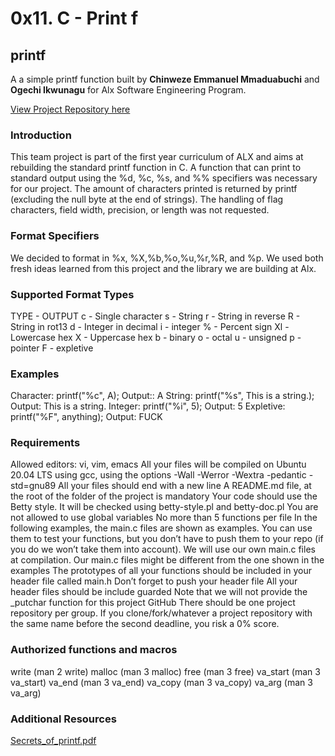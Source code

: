 # 0x11. C - Print f

## printf

A a simple printf function built by **Chinweze Emmanuel Mmaduabuchi** and **Ogechi Ikwunagu** for Alx Software Engineering Program.

[View Project Repository here](https://github.com/emmareal/printf)

### Introduction

This team project is part of the first year curriculum of ALX and aims at rebuilding the standard printf function in C. A function that can print to standard output using the %d, %c, %s, and %% specifiers was necessary for our project. The amount of characters printed is returned by printf (excluding the null byte at the end of strings). The handling of flag characters, field width, precision, or length was not requested.

### Format Specifiers

We decided to format in %x, %X,%b,%o,%u,%r,%R, and %p. We used both fresh ideas learned from this project and the library we are building at Alx.

### Supported Format Types

TYPE - OUTPUT c - Single character s - String r - String in reverse R - String in rot13 d - Integer in decimal i - integer % - Percent sign Xl - Lowercase hex X - Uppercase hex b - binary o - octal u - unsigned p - pointer F - expletive

### Examples

Character: printf("%c", A); Output:: A String: printf("%s", This is a string.); Output: This is a string. Integer: printf("%i", 5); Output: 5 Expletive: printf("%F", anything); Output: FUCK

### Requirements

Allowed editors: vi, vim, emacs All your files will be compiled on Ubuntu 20.04 LTS using gcc, using the options -Wall -Werror -Wextra -pedantic -std=gnu89 All your files should end with a new line A README.md file, at the root of the folder of the project is mandatory Your code should use the Betty style. It will be checked using betty-style.pl and betty-doc.pl You are not allowed to use global variables No more than 5 functions per file In the following examples, the main.c files are shown as examples. You can use them to test your functions, but you don’t have to push them to your repo (if you do we won’t take them into account). We will use our own main.c files at compilation. Our main.c files might be different from the one shown in the examples The prototypes of all your functions should be included in your header file called main.h Don’t forget to push your header file All your header files should be include guarded Note that we will not provide the \_putchar function for this project GitHub There should be one project repository per group. If you clone/fork/whatever a project repository with the same name before the second deadline, you risk a 0% score.

### Authorized functions and macros

write (man 2 write) malloc (man 3 malloc) free (man 3 free) va_start (man 3 va_start) va_end (man 3 va_end) va_copy (man 3 va_copy) va_arg (man 3 va_arg)

### Additional Resources

[Secrets_of_printf.pdf](https://drive.google.com/file/d/1_3spPKCUxSXhPoKfzGsDXUfxlhRYMHep/view)
